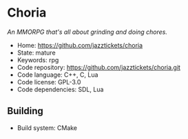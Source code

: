 # Choria

_An MMORPG that's all about grinding and doing chores._

- Home: https://github.com/jazztickets/choria
- State: mature
- Keywords: rpg
- Code repository: https://github.com/jazztickets/choria.git
- Code language: C++, C, Lua
- Code license: GPL-3.0
- Code dependencies: SDL, Lua

## Building

- Build system: CMake

